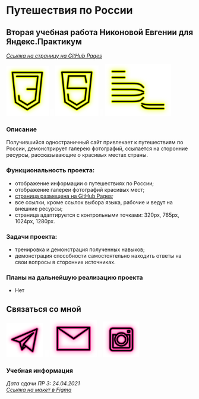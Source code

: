 # Путешествия по России

## Вторая учебная работа Никоновой Евгении для Яндекс.Практикум

_[Ссылка на страницу на GitHub Pages](https://beagle-elgaeb.github.io/russian-travel/index.html)_

<p>
  <a href="https://developer.mozilla.org/ru/docs/Web/CSS"><img src="readme/icon-css3.svg" alt="CSS3"></a>
    <img src="readme/icon-whitespace-5px.svg"/>
  <a href="https://developer.mozilla.org/ru/docs/Glossary/HTML5"><img src="readme/icon-html5.svg" alt="HTML5"></a>
    <img src="readme/icon-whitespace-5px.svg"/>
  <a href="https://ru.bem.info/"><img src="readme/icon-bem.svg" alt="БЭМ"></a>
</p>

### Описание

Получившийся одностраничный сайт привлекает к путешествиям по России, демонстрирует галерею фотографий, ссылается на сторонние ресурсы, рассказывающие о красивых местах страны.

### Функциональность проекта:

- отображение информации о путешествиях по России;
- отображение галереи фотографий красивых мест;
- [страница размещена на GitHub Pages](https://beagle-elgaeb.github.io/russian-travel/index.html);
- все ссылки, кроме ссылок выбора языка, рабочие и ведут на внешние ресурсы;
- страница адаптируется с контрольными точками: 320px, 765px, 1024px, 1280px.

### Задачи проекта:

- тренировка и демонстрация полученных навыков;
- демонстрация способности самостоятельно находить ответы на свои вопросы в сторонних источниках.

### Планы на дальнейшую реализацию проекта

- Нет

## Связаться со мной

<p>
  <a href="https://t.me/evgevgevge"><img src="readme/icon-tg.svg" alt="Telegram"></a>
    <img src="readme/icon-whitespace-5px.svg"/>
  <a href="mailto:beagle-elgaeb@ya.ru"><img src="readme/icon-mail.svg" alt="Mail"></a>
    <img src="readme/icon-whitespace-5px.svg"/>
  <a href="https://www.instagram.com/evg._.su/"><img src="readme/icon-inst.svg" alt="Instagram"></a>
</p>

### Учебная информация

_Дата сдачи ПР 3: 24.04.2021_  
_[Ссылка на макет в Figma](https://www.figma.com/file/5S2WSbEFL6awjVWJ0NWL8Q/Sprint-3_-Russia-_-desktop-mobile?node-id=28503%3A0)_
